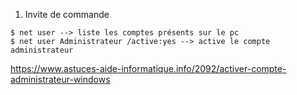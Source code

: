 1. Invite de commande
```
$ net user --> liste les comptes présents sur le pc
$ net user Administrateur /active:yes --> active le compte administrateur
```

https://www.astuces-aide-informatique.info/2092/activer-compte-administrateur-windows
